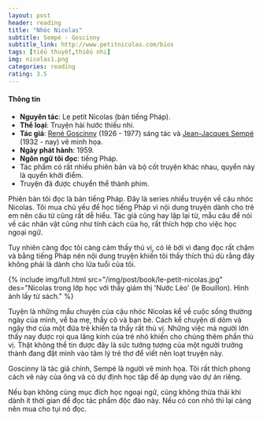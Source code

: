 ```yaml
---
layout: post
header: reading
title: "Nhóc Nicolas"
subtitle: Sempé - Goscinny
subtitle_link: http://www.petitnicolas.com/bios
tags: [tiểu thuyết,thiếu nhi]
img: nicolas1.png
categories: reading
rating: 3.5
---
```


<h4 class="post-more">Thông tin</h4>

- **Nguyên tác**: Le petit Nicolas (bản tiếng Pháp).
- **Thể loại**: Truyện hài hước thiếu nhi.
- **Tác giả**: [René Goscinny](https://vi.wikipedia.org/wiki/Ren%C3%A9_Goscinny) (1926 - 1977) sáng tác và [Jean-Jacques Sempé](https://en.wikipedia.org/wiki/Jean-Jacques_Semp%C3%A9) (1932 - nay) vẽ minh họa.
- **Ngày phát hành**: 1959.
- **Ngôn ngữ tôi đọc**: tiếng Pháp.
- Tác phẩm có rất nhiều phiên bản và bộ cốt truyện khác nhau, quyển này là quyển khởi điểm.
- Truyện đã được chuyển thể thành phim.

Phiên bản tôi đọc là bản tiếng Pháp. Đây là series nhiều truyện về cậu nhóc Nicolas. Tôi mua chủ yếu để học tiếng Pháp vì nội dung truyện dành cho trẻ em nên câu từ cũng rất dễ hiểu. Tác giả cũng hay lặp lại từ, mẫu câu để nói về các nhân vật cũng như tính cách của họ, rất thích hợp cho việc học ngoại ngữ.

Tuy nhiên càng đọc tôi càng cảm thấy thú vị, có lẽ bởi vì đang đọc rất chậm và bằng tiếng Pháp nên nội dung truyện khiến tôi thấy thích thú dù rằng đây không phải là dành cho lứa tuổi của tôi.

{% include img/full.html src="/img/post/book/le-petit-nicolas.jpg" des="Nicolas trong lớp học với thầy giám thị 'Nước Lèo' (le Bouillon). Hình ảnh lấy từ sách." %}

Tuyện là những mẩu chuyện của cậu nhóc Nicolas kể về cuộc sống thường ngày của mình, về ba mẹ, thầy cô và bạn bè. Cách kể chuyện dí dỏm và ngây thơ của một đứa trẻ khiến ta thấy rất thú vị. Những việc mà người lớn thấy nay được rọi qua lăng kính của trẻ nhỏ khiến cho chúng thêm phần thú vị. Thật không thể tin được đây là sức tưởng tượng của một người trưởng thành đang đặt mình vào tâm lý trẻ thơ để viết nên loạt truyện này.

Goscinny là tác giả chính, Sempé là người vẽ minh họa. Tôi rất thích phong cách vẽ này của ông và có dự định học tập để áp dụng vào dự án riêng.

Nếu bạn không cùng mục đích học ngoại ngữ, cũng không thừa thải khi dành ít thời gian để đọc tác phẩm độc đáo này. Nếu có con nhỏ thì lại càng nên mua cho tụi nó đọc.






